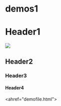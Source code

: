# demos1
<html> 

<Head>

<Title>

Demo page

</Title>


  

  
 
  
 
  
 
  

  




  

  


</Head>

<Body>

<H1>Header1</H1>

<img src=demoimage.jpg>

<H2>Header2</H2>

<H3>Header3</H3>

<H4>Header4</H4>

<ahref="demofile.html">

</Body>

</Html>
